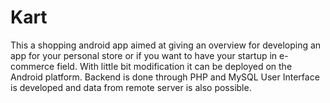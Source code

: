 # Kart
This a shopping android app aimed at giving an overview for developing an app for your personal
store or if you want to have your startup in e-commerce field.
With little bit modification it can be deployed on the Android platform.
Backend is done through PHP and MySQL
User Interface is developed and data from remote server is also possible.
